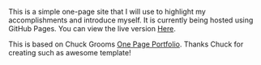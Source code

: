 This is a simple one-page site that I will use to highlight my accomplishments and
introduce myself. It is currently being hosted using GitHub Pages. You can view the
live version [Here](https://jdhawley.github.io/).

This is based on Chuck Grooms [One Page Portfolio](https://github.com/chuckgroom/onepage-bio). Thanks Chuck for creating such
as awesome template!
